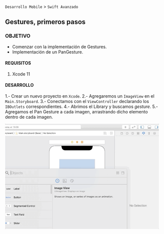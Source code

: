 
`Desarrollo Mobile` > `Swift Avanzado`

## Gestures, primeros pasos

### OBJETIVO

- Comenzar con la implementación de Gestures.
- Implementación de un PanGesture.

#### REQUISITOS

1. Xcode 11

#### DESARROLLO

1.- Crear un nuevo proyecto en `Xcode`.
2.- Agregaremos un `ImageView` en el `Main.Storyboard`.
3.- Conectamos con el `ViewController` declarando los `IBOutlets` correspondientes.
4.- Abrimos el Library y buscamos *gesture*.
5.- Agregamos el Pan Gesture a cada imagen, arrastrando dicho elemento dentro de cada imagen.

![](0.gif)
